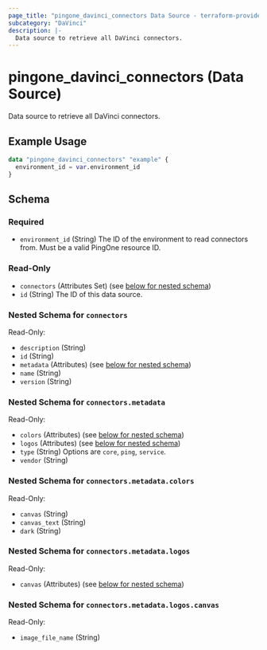 ```yaml
---
page_title: "pingone_davinci_connectors Data Source - terraform-provider-pingone"
subcategory: "DaVinci"
description: |-
  Data source to retrieve all DaVinci connectors.
---
```


# pingone_davinci_connectors (Data Source)

Data source to retrieve all DaVinci connectors.

## Example Usage

```terraform
data "pingone_davinci_connectors" "example" {
  environment_id = var.environment_id
}
```

<!-- schema generated by tfplugindocs -->
## Schema

### Required

- `environment_id` (String) The ID of the environment to read connectors from. Must be a valid PingOne resource ID.

### Read-Only

- `connectors` (Attributes Set) (see [below for nested schema](#nestedatt--connectors))
- `id` (String) The ID of this data source.

<a id="nestedatt--connectors"></a>
### Nested Schema for `connectors`

Read-Only:

- `description` (String)
- `id` (String)
- `metadata` (Attributes) (see [below for nested schema](#nestedatt--connectors--metadata))
- `name` (String)
- `version` (String)

<a id="nestedatt--connectors--metadata"></a>
### Nested Schema for `connectors.metadata`

Read-Only:

- `colors` (Attributes) (see [below for nested schema](#nestedatt--connectors--metadata--colors))
- `logos` (Attributes) (see [below for nested schema](#nestedatt--connectors--metadata--logos))
- `type` (String) Options are `core`, `ping`, `service`.
- `vendor` (String)

<a id="nestedatt--connectors--metadata--colors"></a>
### Nested Schema for `connectors.metadata.colors`

Read-Only:

- `canvas` (String)
- `canvas_text` (String)
- `dark` (String)


<a id="nestedatt--connectors--metadata--logos"></a>
### Nested Schema for `connectors.metadata.logos`

Read-Only:

- `canvas` (Attributes) (see [below for nested schema](#nestedatt--connectors--metadata--logos--canvas))

<a id="nestedatt--connectors--metadata--logos--canvas"></a>
### Nested Schema for `connectors.metadata.logos.canvas`

Read-Only:

- `image_file_name` (String)
